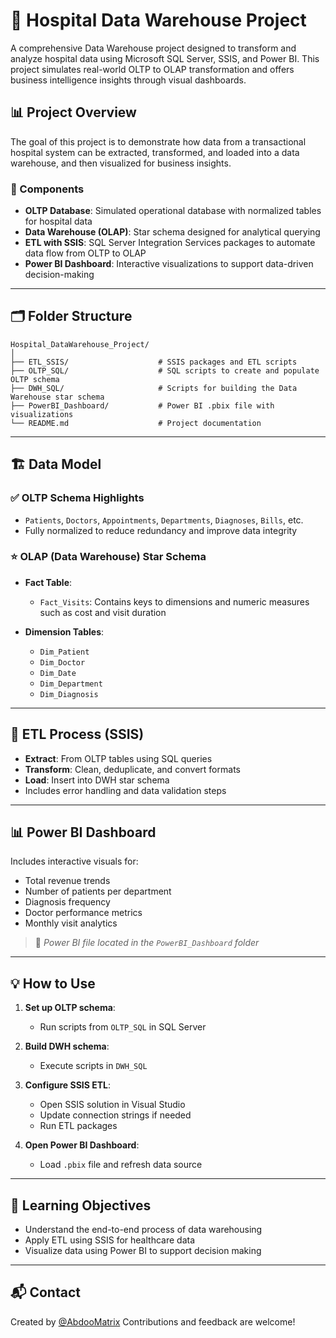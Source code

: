 # 🏥 Hospital Data Warehouse Project

A comprehensive Data Warehouse project designed to transform and analyze hospital data using Microsoft SQL Server, SSIS, and Power BI. This project simulates real-world OLTP to OLAP transformation and offers business intelligence insights through visual dashboards.

## 📊 Project Overview

The goal of this project is to demonstrate how data from a transactional hospital system can be extracted, transformed, and loaded into a data warehouse, and then visualized for business insights.

### 🔧 Components

* **OLTP Database**: Simulated operational database with normalized tables for hospital data
* **Data Warehouse (OLAP)**: Star schema designed for analytical querying
* **ETL with SSIS**: SQL Server Integration Services packages to automate data flow from OLTP to OLAP
* **Power BI Dashboard**: Interactive visualizations to support data-driven decision-making

---

## 🗂️ Folder Structure

```plaintext
Hospital_DataWarehouse_Project/
│
├── ETL_SSIS/                    # SSIS packages and ETL scripts
├── OLTP_SQL/                    # SQL scripts to create and populate OLTP schema
├── DWH_SQL/                     # Scripts for building the Data Warehouse star schema
├── PowerBI_Dashboard/           # Power BI .pbix file with visualizations
└── README.md                    # Project documentation
```

---

## 🏗️ Data Model

### ✅ OLTP Schema Highlights

* `Patients`, `Doctors`, `Appointments`, `Departments`, `Diagnoses`, `Bills`, etc.
* Fully normalized to reduce redundancy and improve data integrity

### ⭐ OLAP (Data Warehouse) Star Schema

* **Fact Table**:

  * `Fact_Visits`: Contains keys to dimensions and numeric measures such as cost and visit duration
* **Dimension Tables**:

  * `Dim_Patient`
  * `Dim_Doctor`
  * `Dim_Date`
  * `Dim_Department`
  * `Dim_Diagnosis`

---

## 🔁 ETL Process (SSIS)

* **Extract**: From OLTP tables using SQL queries
* **Transform**: Clean, deduplicate, and convert formats
* **Load**: Insert into DWH star schema
* Includes error handling and data validation steps

---

## 📊 Power BI Dashboard

Includes interactive visuals for:

* Total revenue trends
* Number of patients per department
* Diagnosis frequency
* Doctor performance metrics
* Monthly visit analytics

> 📌 *Power BI file located in the `PowerBI_Dashboard` folder*

---

## 💡 How to Use

1. **Set up OLTP schema**:

   * Run scripts from `OLTP_SQL` in SQL Server

2. **Build DWH schema**:

   * Execute scripts in `DWH_SQL`

3. **Configure SSIS ETL**:

   * Open SSIS solution in Visual Studio
   * Update connection strings if needed
   * Run ETL packages

4. **Open Power BI Dashboard**:

   * Load `.pbix` file and refresh data source

---

## 🎯 Learning Objectives

* Understand the end-to-end process of data warehousing
* Apply ETL using SSIS for healthcare data
* Visualize data using Power BI to support decision making

---

## 📬 Contact

Created by [@AbdooMatrix](https://github.com/AbdooMatrix)
Contributions and feedback are welcome!
